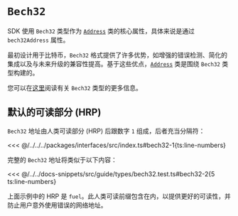 # `Bech32`

SDK 使用 `Bech32` 类型作为 [`Address`](../../api/Address/Address.md) 类的核心属性，具体来说是通过 `bech32Address` 属性。

最初设计用于比特币，`Bech32` 格式提供了许多优势，如增强的错误检测、简化的集成以及与未来升级的兼容性提高。基于这些优点，[`Address`](../../api/Address/Address.md) 类是围绕 `Bech32` 类型构建的。

您可以在[这里](https://thebitcoinmanual.com/articles/btc-bech32-address/)阅读有关 `Bech32` 类型的更多信息。

## 默认的可读部分 (HRP)

`Bech32` 地址由人类可读部分 (HRP) 后跟数字 `1` 组成，后者充当分隔符：

<<< @/../../../packages/interfaces/src/index.ts#bech32-1{ts:line-numbers}

完整的 `Bech32` 地址将类似于以下内容：

<<< @/../../docs-snippets/src/guide/types/bech32.test.ts#bech32-2{5 ts:line-numbers}

上面示例中的 HRP 是 `fuel`。此人类可读前缀包含在内，以提供更好的可读性，并防止用户意外使用错误的网络地址。
